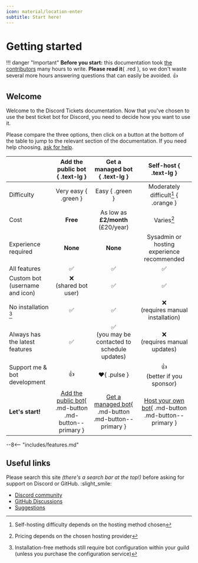 ```yaml
---
icon: material/location-enter
subtitle: Start here!
---
```


# Getting started

!!! danger "Important"
	**Before you start:** this documentation took [the contributors](https://github.com/discord-tickets/docs/graphs/contributors) many hours to write.
	**Please read it**{ .red }, so we don't waste several more hours answering questions that can easily be avoided. :+1:

## Welcome

Welcome to the Discord Tickets documentation.
Now that you've chosen to use the best ticket bot for Discord, you need to decide how you want to use it.

Please compare the three options, then click on a button at the bottom of the table to jump to the relevant section of the documentation.
If you need help choosing, [ask for help](#useful-links).

<div id="gs-table" class="larger-icons" markdown>

|                                |                   Add the public bot { .text-lg }                   |                      Get a managed bot { .text-lg }                       |                             Self-host { .text-lg }                             |
| :----------------------------- | :-----------------------------------------------------------------: | :-----------------------------------------------------------------------: | :----------------------------------------------------------------------------: |
| Difficulty                     |                        Very easy { .green }                         |                              Easy { .green }                              |                      Moderately difficult[^1] { .orange }                      |
| Cost                           |                              **Free**                               |                     As low as **£2/month** (£20/year)                     |                                   Varies[^2]                                   |
| Experience required            |                              **None**                               |                                 **None**                                  |                   Sysadmin or hosting experience recommended                   |
| All features                   |                         :white_check_mark:                          |                            :white_check_mark:                             |                               :white_check_mark:                               |
| Custom bot (username and icon) |                      :x:<br>(shared bot user)                       |                            :white_check_mark:                             |                               :white_check_mark:                               |
| No installation [^3]           |                         :white_check_mark:                          |                            :white_check_mark:                             |                     :x:<br>(requires manual installation)                      |
| Always has the latest features |                         :white_check_mark:                          |     :white_check_mark:<br>(you may be contacted to schedule updates)      |                        :x:<br>(requires manual updates)                        |
| Support me & bot development   |                                :+1:                                 |                             :heart:{ .pulse }                             |                        :+1:<br>(better if you sponsor)                         |
| **Let's start!**               | [Add the public bot](./public.md){ .md-button .md-button--primary } | [Get a managed bot](./managed/index.md){ .md-button .md-button--primary } | [Host your own bot](./self-hosting/index.md){ .md-button .md-button--primary } |

</div>

--8<-- "includes/features.md"

## Useful links

Please search this site *(there's a search bar at the top!)* before asking for support on Discord or GitHub. :slight_smile:

- [Discord community](https://lnk.earth/discord) 
- [GitHub Discussions](https://github.com/discord-tickets/bot/discussions)
- [Suggestions](https://lnk.earth/dsctickets-feedback)

[^1]: Self-hosting difficulty depends on the hosting method chosen
[^2]: Pricing depends on the chosen hosting provider
[^3]: Installation-free methods still require bot configuration within your guild (unless you purchase the configuration service) 